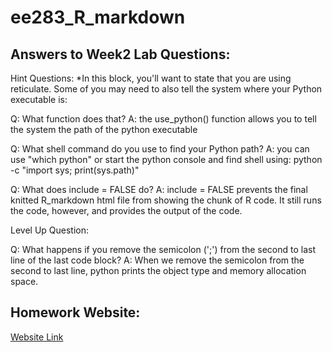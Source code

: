 # ee283_R_markdown

## Answers to Week2 Lab Questions:

Hint Questions:
*In this block, you'll want to state that you are using reticulate. Some of you may need to also tell the system where your Python executable is:

Q: What function does that?
A: the use_python() function allows you to tell the system the path of the python executable

Q: What shell command do you use to find your Python path?
A: you can use "which python" or start the python console and find shell using: python -c "import sys; print(sys.path)"

Q: What does include = FALSE do?
A: include = FALSE prevents the final knitted R_markdown html file from showing the chunk of R code. It still runs the code, however, and provides the output of the code.

Level Up Question:

Q: What happens if you remove the semicolon (';') from the second to last line of the last code block?
A: When we remove the semicolon from the second to last line, python prints the object type and memory allocation space.

## Homework Website:

[Website Link](https://pnayak93.github.io/ee283/)



